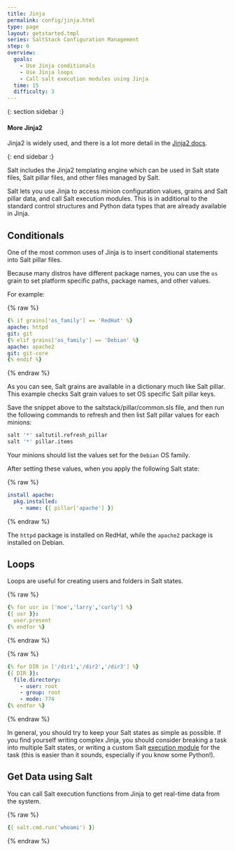 ```yaml
---
title: Jinja
permalink: config/jinja.html
type: page
layout: getstarted.tmpl
series: SaltStack Configuration Management
step: 6
overview:
  goals:
    - Use Jinja conditionals
    - Use Jinja loops
    - Call salt execution modules using Jinja
  time: 15
  difficulty: 3
---
```


{: section sidebar :}

#### More Jinja2

Jinja2 is widely used, and there is a lot more detail in the [Jinja2
docs](http://jinja.pocoo.org/docs/dev/).

{: end sidebar :}

Salt includes the Jinja2 templating engine which can be used in Salt state files,
Salt pillar files, and other files managed by Salt.

Salt lets you use Jinja to access minion configuration values, grains and
Salt pillar data, and call Salt execution modules. This is in additional to the
standard control structures and Python data types that are already available in
Jinja.

## Conditionals

One of the most common uses of Jinja is to insert conditional statements into
Salt pillar files. 

Because many distros have different package names, you can use the `os` grain
to set platform specific paths, package names, and other values.

For example:

{% raw %}
``` yaml
{% if grains['os_family'] == 'RedHat' %}
apache: httpd
git: git
{% elif grains['os_family'] == 'Debian' %}
apache: apache2
git: git-core
{% endif %}
```
{% endraw %}

As you can see, Salt grains are available in a dictionary much like Salt pillar. This
example checks Salt grain values to set OS specific Salt pillar keys.

Save the snippet above to the saltstack/pillar/common.sls file, and then run
the following commands to refresh and then list Salt pillar values for each minions:

``` bash
salt '*' saltutil.refresh_pillar
salt '*' pillar.items
```
Your minions should list the values set for the `Debian` OS family.

After setting these values, when you apply the following Salt state:

{% raw %}
``` yaml
install apache:
  pkg.installed:
    - name: {{ pillar['apache'] }}
```
{% endraw %}

The `httpd` package is installed on RedHat, while the `apache2` package is
installed on Debian.

## Loops

Loops are useful for creating users and folders in Salt states.

{% raw %}
``` yaml
{% for usr in ['moe','larry','curly'] %}
{{ usr }}:
  user.present
{% endfor %}
```
{% endraw %}

{% raw %}
``` yaml
{% for DIR in ['/dir1','/dir2','/dir3'] %}
{{ DIR }}:
  file.directory:
    - user: root
    - group: root
    - mode: 774
{% endfor %}
```
{% endraw %}

In general, you should try to keep your Salt states as simple as possible. If you
find yourself writing complex Jinja, you should consider breaking a task into
multiple Salt states, or writing a custom Salt [execution
module](https://docs.saltstack.com/en/latest/ref/modules/index.html#modules-are-easy-to-write)
for the task (this is easier than it sounds, especially if you know some
Python!).

## Get Data using Salt

You can call Salt execution functions from Jinja to get real-time data from the
system.

{% raw %}
``` yaml
{{ salt.cmd.run('whoami') }}
```
{% endraw %}

